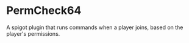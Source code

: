 # PermCheck64
A spigot plugin that runs commands when a player joins, based on the player's permissions.
